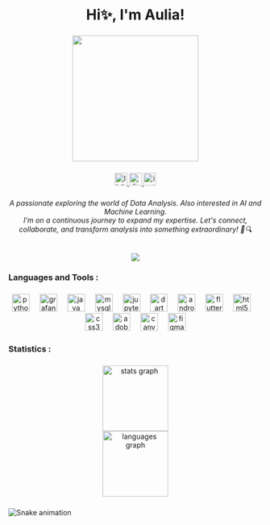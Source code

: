<h1 align="center">Hi✨, I'm Aulia!</h1>

###

<div align="center">
  <img height="250" src="https://media.giphy.com/media/m5oQabBdoOye4/giphy.gif"  />
</div>

###

<div align="center">
  <a href="https://www.linkedin.com/in/faricha-aulia-cc00/" target="_blank">
    <img src="https://img.shields.io/static/v1?message=LinkedIn&logo=linkedin&label=&color=0077B5&logoColor=white&labelColor=&style=for-the-badge" height="25" alt="linkedin logo"  />
  </a>
  <a href="https://discord.com/channels/@frchaulia" target="_blank">
    <img src="https://img.shields.io/static/v1?message=Discord&logo=discord&label=&color=7289DA&logoColor=white&labelColor=&style=for-the-badge" height="25" alt="discord logo"  />
  </a>
  <a href="https://www.instagram.com/frcleaa_" target="_blank">
    <img src="https://img.shields.io/static/v1?message=Instagram&logo=instagram&label=&color=E4405F&logoColor=white&labelColor=&style=for-the-badge" height="25" alt="instagram logo"  />
  </a>
</div>

###

<h6 align="center">A passionate exploring the world of Data Analysis. Also interested in AI and Machine Learning. <br>I'm on a continuous journey to expand my expertise. Let's connect, collaborate, and transform analysis into something extraordinary! 🚀🔍</h6>

###

<div align="center">
  <img src="https://visitor-badge.laobi.icu/badge?page_id=frchaulia.frchaulia&left_color=slategray&right_color=blue&left_text=Profile%20Views"  />
</div>

###

<h3 align="left"> Languages and Tools :</h3>

###

<div align="center">
  <img src="https://skillicons.dev/icons?i=py" height="35" alt="python logo"  />
  <img width="12" />
  <img src="https://cdn.simpleicons.org/grafana/F46800" height="35" alt="grafana logo"  />
  <img width="12" />
  <img src="https://cdn.jsdelivr.net/gh/devicons/devicon/icons/java/java-original.svg" height="35" alt="java logo"  />
  <img width="12" />
  <img src="https://cdn.simpleicons.org/mysql/4479A1" height="35" alt="mysql logo"  />
  <img width="12" />
  <img src="https://cdn.simpleicons.org/jupyter/F37626" height="35" alt="jupyter logo"  />
  <img width="12" />
  <img src="https://cdn.simpleicons.org/dart/0175C2" height="35" alt="dart logo"  />
  <img width="12" />
  <img src="https://cdn.jsdelivr.net/gh/devicons/devicon/icons/androidstudio/androidstudio-original.svg" height="35" alt="androidstudio logo"  />
  <img width="12" />
  <img src="https://cdn.simpleicons.org/flutter/02569B" height="35" alt="flutter logo"  />
  <img width="12" />
  <img src="https://cdn.simpleicons.org/html5/E34F26" height="35" alt="html5 logo"  />
  <img width="12" />
  <img src="https://cdn.simpleicons.org/css3/1572B6" height="35" alt="css3 logo"  />
  <img width="12" />
  <img src="https://cdn.simpleicons.org/adobeillustrator/FF9A00" height="35" alt="adobeillustrator logo"  />
  <img width="12" />
  <img src="https://cdn.jsdelivr.net/gh/devicons/devicon/icons/canva/canva-original.svg" height="35" alt="canva logo"  />
  <img width="12" />
  <img src="https://cdn.jsdelivr.net/gh/devicons/devicon/icons/figma/figma-original.svg" height="35" alt="figma logo"  />
</div>

###

<h3 align="left"> Statistics :</h3>

###

<div align="center">
  <img src="https://github-readme-stats.vercel.app/api?username=frchaulia&hide_title=false&hide_rank=false&show_icons=true&include_all_commits=true&count_private=true&disable_animations=false&theme=tokyonight&locale=en&hide_border=false&order=1&custom_title=My%20Stats" height="130" alt="stats graph" /> <br>
  <img src="https://github-readme-stats.vercel.app/api/top-langs?username=frchaulia&locale=en&hide_title=false&layout=compact&card_width=320&langs_count=3&theme=tokyonight&hide_border=false&order=2" height="130" alt="languages graph"  />
</div>

###

<img src="https://raw.githubusercontent.com/frchaulia/frchaulia/output/snake.svg" alt="Snake animation" />

###
